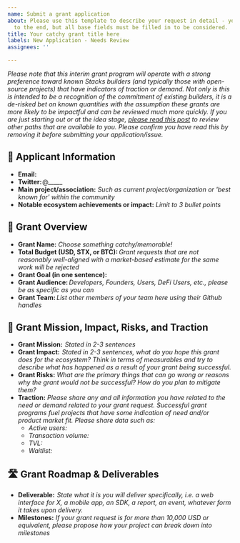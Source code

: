 ```yaml
---
name: Submit a grant application
about: Please use this template to describe your request in detail - you may add sections
  to the end, but all base fields must be filled in to be considered.
title: Your catchy grant title here
labels: New Application - Needs Review
assignees: ''

---
```


_Please note that this interim grant program will operate with a strong preference toward known Stacks builders (and typically those with open-source projects) that have indicators of traction or demand. Not only is this is intended to be a recognition of the commitment of existing builders, it is a de-risked bet on known quantities with the assumption these grants are more likely to be impactful and can be reviewed much more quickly. If you are just starting out or at the idea stage, [please read this post](https://stx.is/sip-31-interim-grants) to review other paths that are available to you._ *Please confirm you have read this by removing it before submitting your application/issue.*

## 🙂 Applicant Information                
- **Email:** 
- **Twitter:** @_____
- **Main project/association:** _Such as current project/organization or 'best known for' within the community_
- **Notable ecosystem achievements or impact:** _Limit to 3 bullet points_

## 📃 Grant Overview
- **Grant Name:**   _Choose something catchy/memorable!_
- **Total Budget (USD, STX, or BTC):**  _Grant requests that are not reasonably well-aligned with a market-based estimate for the same work will be rejected_
- **Grant Goal (in one sentence):** 
- **Grant Audience:**  _Developers, Founders, Users, DeFi Users, etc., please be as specific as you can_
- **Grant Team:**  _List other members of your team here using their Github handles_

## 🚀 Grant Mission, Impact, Risks, and Traction
- **Grant Mission:**    _Stated in 2-3 sentences_
- **Grant Impact:**    _Stated in 2-3 sentences, what do you hope this grant does for the ecosystem? Think in terms of measurables and try to describe what has happened as a result of your grant being successful._
- **Grant Risks:** _What are the primary things that can go wrong or reasons why the grant would not be successful? How do you plan to mitigate them?_
- **Traction:** _Please share any and all information you have related to the need or demand related to your grant request. Successful grant programs fuel projects that have some indication of need and/or product market fit. Please share data such as:_
     - _Active users:_ 
     - _Transaction volume:_
     - _TVL:_ 
     - _Waitlist:_ 

## 🛣️ Grant Roadmap & Deliverables
- **Deliverable:**  _State what it is you will deliver specifically, i.e. a web interface for X, a mobile app, an SDK, a report, an event, whatever form it takes upon delivery._
- **Milestones:** _If your grant request is for more than 10,000 USD or equivalent, please propose how your project can break down into milestones_
